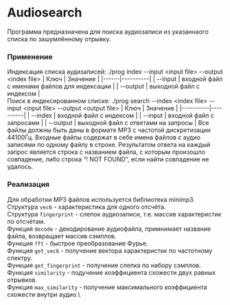 # Audiosearch
Программа предназначена для поиска аудиозаписи из указаннаого списка по зашумлённому отрывку.
### Применение ###
Индексация списка аудизаписей:
./prog index --input \<input file\> --output \<index file\>
| Ключ | Значение |
|------|----------|
| --input  | входной файл с именами файлов для индексации  |
| --output | выходной файл с индексом   |\
Поиск в индексированном списке:
./prog search --index \<index file\> --input \<input file\> --output \<output file\>
| Ключ | Значение |
|----------|----------|
| --index    | входной файл с индексом |
| --input    | входной файл с запросами  |
| --output   | выходной файл с ответами на запросы   |
Все файлы должны быть даны в формате MP3 с частотой дискретизации 44100Гц.
Входные файлы содержат в себе имена файлов с аудио записями по одному файлу в
строке.
Результатом ответа на каждый запрос является строка с названием файла, с которым
произошло совпадение, либо строка “! NOT FOUND”, если найти совпадение не удалось.
### Реализация ###
Для обработки MP3 файлов используется библиотека minimp3.\
Структура ```vec6``` - характеристика для одного отсчёта.\
Структура ```fingerprint``` - слепок аудиозаписи, т.е. массив характеристик по отсчётам.\
Функция ```decode``` - декодирование аудиофайла, примнимает название файла, возвращает
массив сэмплов.\
Функция ```fft``` - быстрое преобразование Фурье.\
Функция ```get_vec6``` - получение вектора характеристик по частотному спектру.\
Функция ```get_fingerprint``` - получение слепка по набору сэмплов.\
Функция ```similarity``` - подучение коэффициента схожести двух равных отрывков.\
Функция ```max_similarity``` - получение максимального коэффициента схожести внутри
аудио.\
